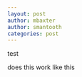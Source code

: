 ```yaml
---
layout: post
author: mbaxter
author: smantooth
categories: post
---
```


test

does this work like this
